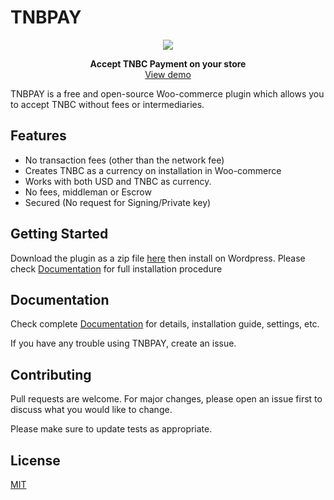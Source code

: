 
# TNBPAY
 <p align="center"> 
	<img src= "https://github.com/akandejaphet/TNBPay/blob/master/TNBPAY.jpg"> 
</p>
 <p align="center"> 
	<b> Accept TNBC Payment on your store</b> <br>
	 <a href="https://github.com/akandejaphet/TNBPay/blob/master/Documentation/demo.gif">View demo </a>
</p>

	
TNBPAY is a free and open-source Woo-commerce plugin which allows you to accept TNBC without fees or intermediaries.


## Features

* No transaction fees (other than the network fee)
* Creates TNBC as a currency on installation in Woo-commerce
* Works with both USD and TNBC as currency.
* No fees, middleman or Escrow
* Secured (No request for Signing/Private key)


## Getting Started
Download the plugin as a zip file [here](https://github.com/akandejaphet/TNBPay/releases/download/0.1.0-beta/TNBPay.zip) then install on Wordpress. Please check [Documentation](https://github.com/akandejaphet/TNBPay/blob/master/Documentation/TNBPAY%20Documentation.pdf) for full installation procedure

## Documentation

Check complete [Documentation](https://github.com/akandejaphet/TNBPay/blob/master/Documentation/TNBPAY%20Documentation.pdf) for details, installation guide, settings, etc.

If you have any trouble using TNBPAY, create an issue.
 

## Contributing
Pull requests are welcome. For major changes, please open an issue first to discuss what you would like to change.

Please make sure to update tests as appropriate.


## License
[MIT](https://choosealicense.com/licenses/mit/)
